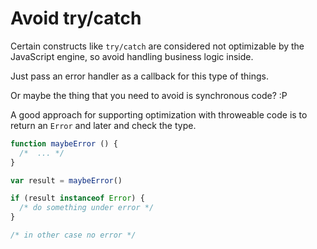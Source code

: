 # Avoid try/catch

Certain constructs like `try/catch` are considered not optimizable by the JavaScript engine, so avoid handling business logic inside.

Just pass an error handler as a callback for this type of things.

Or maybe the thing that you need to avoid is synchronous code? :P

A good approach for supporting optimization with throweable code is to return an `Error` and later and check the type.

```js
function maybeError () {
  /*  ... */
}

var result = maybeError()

if (result instanceof Error) {
  /* do something under error */
}

/* in other case no error */
```
